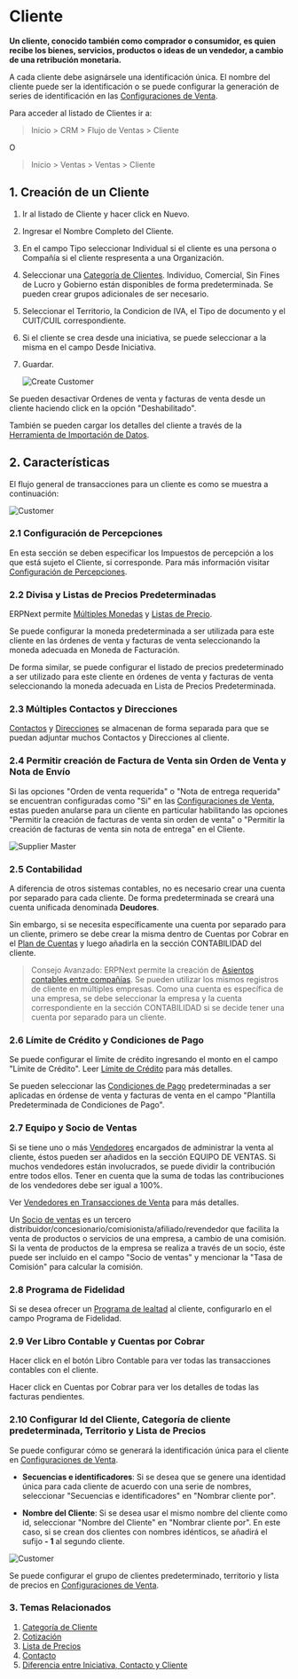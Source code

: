 <!-- add-breadcrumbs -->
# Cliente

**Un cliente, conocido también como comprador o consumidor, es quien recibe los bienes, servicios, productos o ideas de un vendedor, a cambio de una retribución monetaria.**

A cada cliente debe asignársele una identificación única. El nombre del cliente puede ser la identificación o se puede configurar la generación de series de identificación en las [Configuraciones de Venta](/docs/user/manual/en/selling/selling-settings).

Para acceder al listado de Clientes ir a:

> Inicio > CRM > Flujo de Ventas > Cliente

O

> Inicio > Ventas > Ventas > Cliente

## 1. Creación de un Cliente

1. Ir al listado de Cliente y hacer click en Nuevo.
1. Ingresar el Nombre Completo del Cliente.
1. En el campo Tipo seleccionar Individual si el cliente es una persona o Compañía si el cliente respresenta a una Organización.
1. Seleccionar una [Categoría de Clientes](/docs/user/manual/es/CRM/customer-group). Individuo, Comercial, Sin Fines de Lucro y Gobierno están disponibles de forma predeterminada. Se pueden crear grupos adicionales de ser necesario. 
1. Seleccionar el Territorio, la Condicion de IVA, el Tipo de documento y el CUIT/CUIL correspondiente.
1. Si el cliente se crea desde una iniciativa, se puede seleccionar a la misma en el campo Desde Iniciativa. 
1. Guardar.

    <img class="screenshot" alt="Create Customer" src="{{docs_base_url}}/assets/img/crm/create-customer.gif">

Se pueden desactivar Ordenes de venta y facturas de venta desde un cliente haciendo click en la opción "Deshabilitado".

También se pueden cargar los detalles del cliente a través de la [Herramienta de Importación de Datos](/docs/user/manual/es/setting-up/data/data-import).

## 2. Características

El flujo general de transacciones para un cliente es como se muestra a continuación: 

<img class="screenshot" alt="Customer" src="{{docs_base_url}}/assets/img/crm/customer-to selling-flowchart.jpeg">

### 2.1 Configuración de Percepciones

En esta sección se deben especificar los Impuestos de percepción a los que está sujeto el Cliente, si corresponde. Para más información visitar [Configuración de Percepciones](/docs/user/manual/es/accounts/configuracion-de-percepciones#23-configuración-del-impuesto-de-percepción-en-el-cliente).

### 2.2 Divisa y Listas de Precios Predeterminadas

ERPNext permite [Múltiples Monedas](/docs/user/manual/es/accounts/multi-currency-accounting) y [Listas de Precio](/docs/user/manual/es/stock/price-lists).

Se puede configurar la moneda predeterminada a ser utilizada para este cliente en las órdenes de venta y facturas de venta seleccionando la moneda adecuada en Moneda de Facturación. 

De forma similar, se puede configurar el listado de precios predeterminado a ser utilizado para este cliente en órdenes de venta y facturas de venta seleccionando la moneda adecuada en Lista de Precios Predeterminada.

### 2.3 Múltiples Contactos y Direcciones

[Contactos](/docs/user/manual/es/CRM/contact) y [Direcciones](/docs/user/manual/es/CRM/address) se almacenan de forma separada para que se puedan adjuntar muchos Contactos y Direcciones al cliente.

### 2.4 Permitir creación de Factura de Venta sin Orden de Venta y Nota de Envío 

Si las opciones "Orden de venta requerida" o "Nota de entrega requerida" se encuentran configuradas como "Si" en las [Configuraciones de Venta](/docs/user/manual/es/selling/selling-settings), estas pueden anularse para un cliente en particular habilitando las opciones "Permitir la creación de facturas de venta sin orden de venta" o "Permitir la creación de facturas de venta sin nota de entrega" en el Cliente. 

<img class="screenshot" alt="Supplier Master" src="{{docs_base_url}}/assets/img/selling/customer-so-dn-required.png">

### 2.5 Contabilidad

A diferencia de otros sistemas contables, no es necesario crear una cuenta por separado para cada cliente. 
De forma predeterminada se creará una cuenta unificada denominada **Deudores**.

Sin embargo, si se necesita específicamente una cuenta por separado para un cliente, primero se debe crear la misma dentro de Cuentas por Cobrar en el [Plan de Cuentas](/docs/user/manual/es/accounts/chart-of-accounts.html) y luego añadirla en la sección CONTABILIDAD del cliente.

> Consejo Avanzado: ERPNext permite la creación de [Asientos contables entre compañías](/docs/user/manual/es/accounts/inter-company-journal-entry). Se pueden utilizar los mismos registros de cliente en múltiples empresas. Como una cuenta es específica de una empresa, se debe seleccionar la empresa y la cuenta correspondiente en la sección CONTABILIDAD si se decide tener una cuenta por separado para un cliente.

### 2.6 Límite de Crédito y Condiciones de Pago

Se puede configurar el límite de crédito ingresando el monto en el campo "Límite de Crédito". Leer [Límite de Crédito](/docs/user/manual/es/accounts/credit-limit) para más detalles.

Se pueden seleccionar las [Condiciones de Pago](/docs/user/manual/es/accounts/payment-terms) predeterminadas a ser aplicadas en órdense de venta y facturas de venta en el campo "Plantilla Predeterminada de Condiciones de Pago".

### 2.7 Equipo y Socio de Ventas

Si se tiene uno o más [Vendedores](/docs/user/manual/es/CRM/sales-person) encargados de administrar la venta al cliente, éstos pueden ser añadidos en la sección EQUIPO DE VENTAS. Si muchos vendedores están involucrados, se puede dividir la contribución entre todos ellos. Tener en cuenta que la suma de todas las contribuciones de los vendedores debe ser igual a 100%. 

Ver [Vendedores en Transacciones de Venta](/docs/user/manual/es/selling/articles/sales-persons-in-the-sales-transactions) para más detalles.

Un [Socio de ventas](/docs/user/manual/es/selling/sales-partner) es un tercero distribuidor/concesionario/comisionista/afiliado/revendedor que facilita la venta de productos o servicios de una empresa, a cambio de una comisión. 
Si la venta de productos de la empresa se realiza a través de un socio, éste puede ser incluido en el campo "Socio de ventas" y mencionar la "Tasa de Comisión" para calcular la comisión. 

### 2.8 Programa de Fidelidad

Si se desea ofrecer un [Programa de lealtad](/docs/user/manual/es/accounts/loyalty-program) al cliente, configurarlo en el campo Programa de Fidelidad. 

### 2.9 Ver Libro Contable y Cuentas por Cobrar

Hacer click en el botón Libro Contable para ver todas las transacciones contables con el cliente. 

Hacer click en Cuentas por Cobrar para ver los detalles de todas las facturas pendientes. 

### 2.10 Configurar Id del Cliente, Categoría de cliente predeterminada, Territorio y Lista de Precios

Se puede configurar cómo se generará la identificación única para el cliente en [Configuraciones de Venta](/docs/user/manual/es/selling/selling-settings).

* **Secuencias e identificadores**: Si se desea que se genere una identidad única para cada cliente de acuerdo con una serie de nombres, seleccionar "Secuencias e identificadores" en "Nombrar cliente por".

* **Nombre del Cliente**: Si se desea usar el mismo nombre del cliente como id, seleccionar "Nombre del Cliente" en "Nombrar cliente por". En este caso, si se crean dos clientes con nombres idénticos, se añadirá el sufijo **- 1** al segundo cliente.

<img class="screenshot" alt="Customer" src="{{docs_base_url}}/assets/img/crm/customer-with-identical-names.png">

Se puede configurar el grupo de clientes predeterminado, territorio y lista de precios en [Configuraciones de Venta](/docs/user/manual/es/selling/selling-settings).


### 3. Temas Relacionados
1. [Categoría de Cliente](/docs/user/manual/es/CRM/customer-group)
1. [Cotización](/docs/user/manual/es/selling/quotation)
1. [Lista de Precios](/docs/user/manual/es/stock/price-lists)
1. [Contacto](/docs/user/manual/es/CRM/contact)
1. [Diferencia entre Iniciativa, Contacto y Cliente](/docs/user/manual/es/CRM/articles/difference_between_lead_contact_and_customer)
